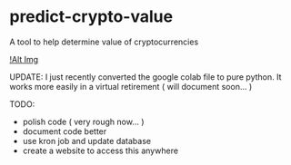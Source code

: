 # predict-crypto-value
A tool to help determine value of cryptocurrencies


[!Alt Img](<img src="https://raw.githubusercontent.com/yourusername/your-repo/main/images/example.png" alt="Example Image" width="300"/>)


UPDATE:
    I just recently converted the google colab file to pure python.
It works more easily in a virtual retirement ( will document soon... )

TODO:
- polish code ( very rough now... )
- document code better
- use kron job and update database
- create a website to access this anywhere
